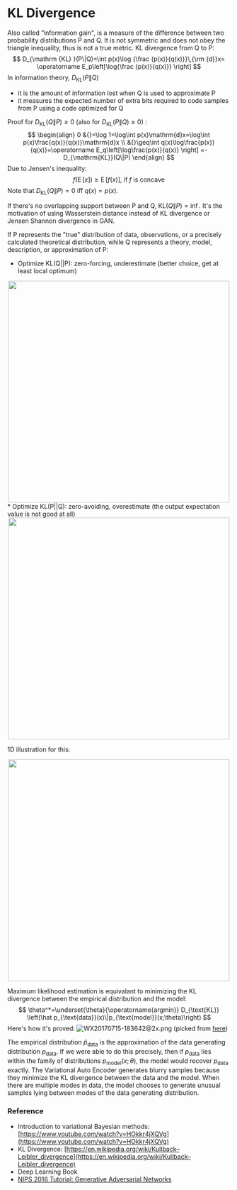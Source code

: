 # KL Divergence

Also called “information gain", is a measure of the difference between two probability distributions P and Q. It is not symmetric and does not obey the triangle inequality, thus is not a true metric.
KL divergence from Q to P:
$$
D_{\mathrm {KL} }(P\|Q)=\int p(x)\log {\frac {p(x)}{q(x)}}\,{\rm {d}}x=
\operatorname E_p\left[\log{\frac {p(x)}{q(x)}} \right]
$$
In information theory, $D_{\mathrm {KL} }(P\|Q)$
* it is the amount of information lost when Q is used to approximate P
* it measures the expected number of extra bits required to code samples from P using a code optimized for Q

Proof for $D_{\mathrm{KL}}(Q\|P)\geq 0$ (also for $D_{\mathrm{KL}}(P\|Q)\geq 0$) :
$$
\begin{align}
0
&{}=\log 1=\log\int p(x)\mathrm{d}x=\log\int p(x)\frac{q(x)}{q(x)}\mathrm{d}x \\
&{}\geq\int q(x)\log\frac{p(x)}{q(x)}=\operatorname E_q\left[\log\frac{p(x)}{q(x)} \right]
=-D_{\mathrm{KL}}(Q\|P)
\end{align}
$$
Due to Jensen's inequality:
$$
f(\operatorname E[x])\geq\operatorname E[f(x)]\text{, if }f\text{ is concave}
$$
Note that $D_{\mathrm{KL}}(Q\|P)= 0$ iff $q(x)=p(x)$. 

If there's no overlapping support between P and Q, $\mathrm{KL}(Q\|P)=\inf$. It's the motivation of using Wasserstein distance instead of KL divergence or Jensen Shannon divergence in GAN.

If P represents the "true" distribution of data, observations, or a precisely calculated theoretical distribution, while Q represents a theory, model, description, or approximation of P:
* Optimize KL(Q||P): zero-forcing, underestimate (better choice, get at least local optimum)
<div align="center">
<img src="resources/kl1.png" width="500">
</div>
* Optimize KL(P||Q): zero-avoiding, overestimate (the output expectation value is not good at all)
<div align="center">
<img src="resources/kl2.png" width="500">
</div>

1D illustration for this:
<div align="center">
<img src="resources/kl3.png" width="500">
</div>

Maximum likelihood estimation is equivalant to minimizing the KL divergence between the empirical distribution and the model:
$$
\theta^*=\underset{\theta}{\operatorname{argmin}} D_{\text{KL}}
\left(\hat p_{\text{data}}(x)\|p_{\text{model}}(x;\theta)\right)
$$
Here's how it's proved:
![WX20170715-183642@2x.png](resources/kl-prove.png)
(picked from [here](http://www.alexirpan.com/2017/02/22/wasserstein-gan.html))

The empirical distribution $\hat p_{\text{data}}$ is the approximation of the data generating distribution $p_{\text{data}}$. If we were able to do this precisely, then if $p_{\text{data}}$ lies within the family of distributions $p_{\text{model}}(x; \theta)$, the model would recover $p_{\text{data}}$ exactly. 
The Variational Auto Encoder generates blurry samples because they minimize the KL divergence between the data and the model. When there are multiple modes in data, the model chooses to generate unusual samples lying between modes of the data generating distribution.

### Reference
- Introduction to variational Bayesian methods: [https://www.youtube.com/watch?v=HOkkr4jXQVg](https://www.youtube.com/watch?v=HOkkr4jXQVg)
- KL Divergence: [https://en.wikipedia.org/wiki/Kullback–Leibler_divergence](https://en.wikipedia.org/wiki/Kullback–Leibler_divergence)
- Deep Learning Book
- [NIPS 2016 Tutorial: Generative Adversarial Networks](https://arxiv.org/abs/1701.00160v4)
